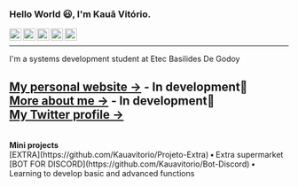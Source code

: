 ### Hello World 😃, I'm Kauã Vitório.
<a target="_blank" href="https://www.linkedin.com/in/kaua-vitorio-42024b1a3/">
  <img align="left" alt="LinkdeIN" width="22px" src="https://cdn.jsdelivr.net/npm/simple-icons@v3/icons/linkedin.svg" />
</a>
<a target="_blank" href="https://api.whatsapp.com/send?phone=5511998022004&text=Ola!!%20Tudo%20bem%3F%20Me%20chamo%3A">
  <img align="left" alt="Whatsapp" width="22px" src="https://cdn.jsdelivr.net/npm/simple-icons@v3/icons/whatsapp.svg" />
</a>
<a target="_blank" href="https://www.instagram.com/ka_vitorio/">
  <img align="left" alt="Instagram" width="22px" src="https://cdn.jsdelivr.net/npm/simple-icons@v3/icons/instagram.svg" />
</a>
<a target="_blank" href="mailto:kauavitorioof@gmail.com">
  <img align="left" alt="Gmail" width="22px" src="https://cdn.jsdelivr.net/npm/simple-icons@v3/icons/gmail.svg" />
</a>
<a target="_blank" href="https://www.facebook.com/kaua.vitorio.1/">
  <img align="left" alt="Facebook" width="22px" src="https://cdn.jsdelivr.net/npm/simple-icons@v3/icons/facebook.svg" />
</a>
<br/>

---- 


I'm a systems development student at Etec Basilides De Godoy

<b>[My personal website →](www.kauavitorio.com)</b> - In development🔨<br/>
<b>[More about me &rarr;](www.kauavitorio.com)</b> - In development🔨<br/>
<b>[My Twitter profile &rarr;](https://twitter.com/kauavitorioofc)</b>
<br/>
---- 
<br/>
<b>Mini projects</b> <br/>
[EXTRA](https://github.com/Kauavitorio/Projeto-Extra)<b> • </b>Extra supermarket<br/>
[BOT FOR DISCORD](https://github.com/Kauavitorio/Bot-Discord)<b> • </b>Learning to develop basic and advanced functions


<!--
**Kauavitorio/Kauavitorio** is a ✨ _special_ ✨ repository because its `README.md` (this file) appears on your GitHub profile.

